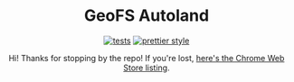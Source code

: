 <h1 align="center">GeoFS Autoland</h1>

<p align="center">
  <a href="https://github.com/GeoFS-Autoland/autoland/actions/workflows/tests.yml">
    <img alt="tests" src="https://img.shields.io/github/workflow/status/GeoFS-Autoland/autoland/Tests?label=Tests&style=flat-square"></a>
  <a href="https://github.com/prettier/prettier">
    <img alt="prettier style" src="https://img.shields.io/badge/code_style-prettier-ff69b4.svg?style=flat-square"></a>
</p>

<p align="center">
  Hi! Thanks for stopping by the repo! If you're lost, <a href="https://chrome.google.com/webstore/detail/flhbafggaeidplgimldpkkhkeikejlfd">here's the Chrome Web Store listing</a>.
</p>
